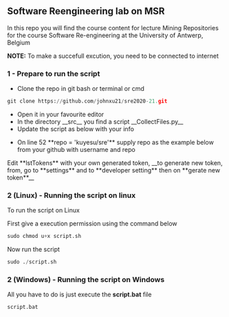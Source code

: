 ## Software Reengineering lab on MSR
In this repo you will find the course content for lecture Mining Repositories for the course Software Re-engineering at the University of Antwerp, Belgium

**NOTE:** To make a succefull excution, you need to be connected to internet
### 1 - Prepare to run the script 

<ul>
    <li>Clone the repo in git bash or terminal or cmd</li>
</ul>

```python
git clone https://github.com/johnxu21/sre2020-21.git
```
<ul>
<li>Open it in your favourite editor</li>

<li>In the directory __src__ you find a script __CollectFiles.py__ </li>
<li>Update the script as below with your info </li>
</ul>
<ul>
<li>On line 52 **repo = 'kuyesu/sre'** supply repo as the example below from your github with username and repo</li>
</ul>
Edit **lstTokens** with your own generated token, __to generate new token, from, go to **settings** and to **developer setting** then on **gerate new token**__ 

### 2 (Linux) - Running the script on linux

To run the script on Linux

First give a execution permission using the command below

```python
sudo chmod u+x script.sh
```
Now run the script

```python
sudo ./script.sh
```
### 2 (Windows) - Running the script on Windows

All you have to do is just execute the **script.bat** file

```python
script.bat
```